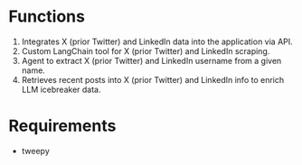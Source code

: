 # Functions

1. Integrates X (prior Twitter) and LinkedIn data into the application via API.
2. Custom LangChain tool for X (prior Twitter) and LinkedIn scraping.
3. Agent to extract X (prior Twitter) and LinkedIn username from a given name.
4. Retrieves recent posts into X (prior Twitter) and LinkedIn info to enrich LLM icebreaker data.

# Requirements
- tweepy
